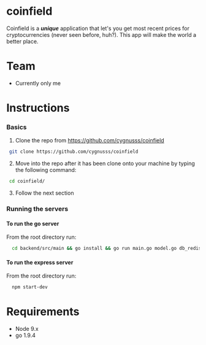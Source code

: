 # coinfield

Coinfield is a _**unique**_ application that let's you get most recent prices for cryptocurrencies (never seen before, huh?). This app will make the world a better place.

# Team
  - Currently only me

# Instructions
 ### Basics

 1. Clone the repo from https://github.com/cygnusss/coinfield
 ```sh
  git clone https://github.com/cygnusss/coinfield
 ```
 2. Move into the repo after it has been clone onto your machine by typing the following command:
 ```sh
  cd coinfield/
 ```
 3. Follow the next section
 
 ### Running the servers
 
 #### To run the go server
 From the root directory run:
 ```sh
   cd backend/src/main && go install && go run main.go model.go db_redis.go db_pg.go
 ```
 #### To run the express server
 From the root directory run:
  ```sh
    npm start-dev
  ```


# Requirements

* Node 9.x 
* go 1.9.4
